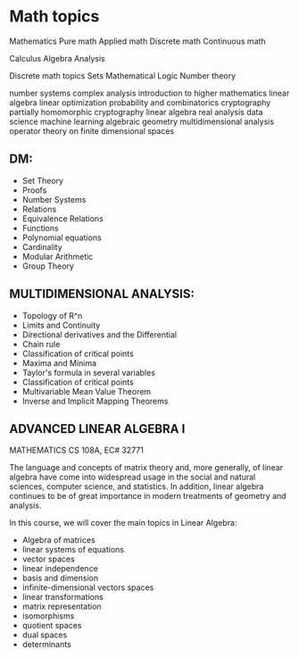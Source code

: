 # Math topics

Mathematics
Pure math
Applied math
Discrete math
Continuous math

Calculus
Algebra
Analysis

Discrete math topics
Sets
Mathematical Logic
Number theory

number systems
complex analysis
introduction to higher mathematics
linear algebra
linear optimization
probability and combinatorics
cryptography
partially homomorphic cryptography
linear algebra
real analysis
data science
machine learning
algebraic geometry
multidimensional analysis
operator theory on finite dimensional spaces




## DM:
- Set Theory
- Proofs
- Number Systems
- Relations
- Equivalence Relations
- Functions
- Polynomial equations
- Cardinality
- Modular Arithmetic
- Group Theory

## MULTIDIMENSIONAL ANALYSIS:
- Topology of R^n
- Limits and Continuity
- Directional derivatives and the Differential
- Chain rule
- Classification of critical points
- Maxima and Minima
- Taylor's formula in several variables
- Classification of critical points
- Multivariable Mean Value Theorem
- Inverse and Implicit Mapping Theorems

## ADVANCED LINEAR ALGEBRA I
MATHEMATICS CS 108A, EC# 32771

The language and concepts of matrix theory and, more generally, of linear algebra have come into widespread usage in the social and natural sciences, computer science, and statistics. In addition, linear algebra continues to be of great importance in modern treatments of geometry and analysis.

In this course, we will cover the main topics in Linear Algebra:
- Algebra of matrices
- linear systems of equations
- vector spaces
- linear independence
- basis and dimension
- infinite-dimensional vectors spaces
- linear transformations
- matrix representation
- isomorphisms
- quotient spaces
- dual spaces
- determinants
